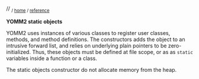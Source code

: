 

// <sub>/ [home](/README.md) / [reference](/reference/README.md) </sub>

**YOMM2 static objects**<br>

YOMM2 uses instances of various classes to register user classes, methods, and
method definitions. The constructors adds the object to an intrusive forward
list, and relies on underlying plain pointers to be zero-initialized. Thus,
these objects must be defined at file scope, or as as `static` variables inside
a function or a class.

The static objects constructor do not allocate memory from the heap.

